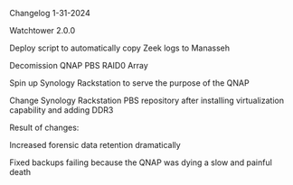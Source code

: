 Changelog 1-31-2024

Watchtower 2.0.0

Deploy script to automatically copy Zeek logs to Manasseh

Decomission QNAP PBS RAID0 Array

Spin up Synology Rackstation to serve the purpose of the QNAP

Change Synology Rackstation PBS repository after installing virtualization capability and adding DDR3

Result of changes:

Increased forensic data retention dramatically

Fixed backups failing because the QNAP was dying a slow and painful death

